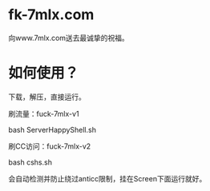 # fk-7mlx.com
向www.7mlx.com送去最诚挚的祝福。

# 如何使用？
下载，解压，直接运行。

刷流量：fuck-7mlx-v1

bash ServerHappyShell.sh

刷CC访问：fuck-7mlx-v2

bash cshs.sh

会自动检测并防止绕过anticc限制，挂在Screen下面运行就好。
